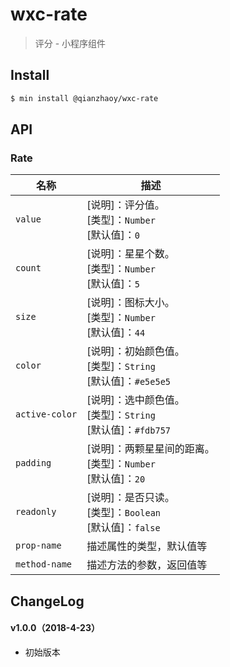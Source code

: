 # wxc-rate

> 评分 - 小程序组件

## Install

``` bash
$ min install @qianzhaoy/wxc-rate
```


## API

### Rate

| 名称                  | 描述                         |
|----------------------|------------------------------|
|`value`               | [说明]：评分值。<br>[类型]：`Number`<br>[默认值]：`0` <br>|
|`count`               | [说明]：星星个数。<br>[类型]：`Number`<br>[默认值]：`5` <br>|
|`size`                | [说明]：图标大小。<br>[类型]：`Number`<br>[默认值]：`44` <br>|
|`color`               | [说明]：初始颜色值。<br>[类型]：`String`<br>[默认值]：`#e5e5e5` <br>|
|`active-color`        | [说明]：选中颜色值。<br>[类型]：`String`<br>[默认值]：`#fdb757` <br>|
|`padding`             | [说明]：两颗星星间的距离。<br>[类型]：`Number`<br>[默认值]：`20` <br>|
|`readonly`            | [说明]：是否只读。<br>[类型]：`Boolean`<br>[默认值]：`false` <br>|
|`prop-name`           | 描述属性的类型，默认值等         |
|`method-name`         | 描述方法的参数，返回值等         |

## ChangeLog

#### v1.0.0（2018-4-23）

- 初始版本

